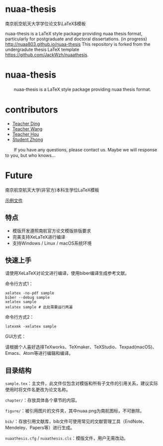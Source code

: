 # nuaa-thesis
南京航空航天大学学位论文$\LaTeX$模板

nuaa-thesis is a LaTeX style package providing nuaa thesis format, particularly for postgraduate and doctoral dissertations. (in progress) http://nuaa803.github.io/nuaa-thesis
This repository is forked from the undergradute thesis LaTeX template https://github.com/JackWzh/nuaathesis.
 
 # nuaa-thesis
　　nuaa-thesis is a LaTeX style package providing nuaa thesis format.  

# contributors
- [Teacher Ding](https://github.com/uraplutonium)
- [Teacher Wang](https://github.com/traceflight)
- [Teacher Hou](https://github.com/ChenDianGuDeng)
- [Student Zhong](https://github.com/Veviz)

　　If you have any questions, please contact us. Maybe we will response to you, but who knows...

# Future

南京航空航天大学(非官方)本科生学位LaTeX模板

[示例文件](https://github.com/jackwzh/nuaathesis/raw/master/sample.pdf)

## 特点

* 模版开发遵照南航官方论文模版排版要求
* 完美支持XeLaTeX进行编译
* 支持Windows / Linux / macOS系统环境

## 快速上手

请使用XeLaTeX对论文进行编译，使用biber编译生成参考文献。

命令行方式1：

```
xelatex -no-pdf sample
biber --debug sample
xelatex sample
xelatex sample # 此处需要运行两遍
```

命令行方式2：

```
latexmk -xelatex sample
```

GUI方式：

请根据个人喜好选择TeXworks、TeXmaker、TeXStudio、Texpad(macOS)、Emacs、Atom等进行编辑和编译。

## 目录结构

`sample.tex`：主文件，此文件仅包含对模版和所有子文件的引用关系，建议实际使用时将文件名更改为论文名称。

`chapter/`：存放具体各个章节的内容。

`figure/`：被引用图片的文件夹，其中nuaa.png为南航图标，不可删除。

`bib/`：存放引用文献库，bib文件可使用常见的文献管理工具（EndNote、Mendeley、Papers等）进行生成。

`nuaathesis.cfg` / `nuaathesis.cls`：模版文件，用户无需改动。
